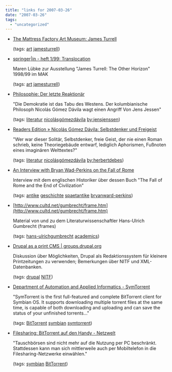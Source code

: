 ```yaml
---
title: "links for 2007-03-26"
date: "2007-03-26"
tags: 
  - "uncategorized"
---
```


- [The Mattress Factory Art Museum: James Turrell](http://www.mattress.org/index.cfm?event=ShowArtist&eid=45&id=216&c=Permanent)
    
    (tags: [art](http://del.icio.us/heinzwittenbrink/art) [jamesturrell](http://del.icio.us/heinzwittenbrink/jamesturrell))
    
- [springer|in - heft 1/99: Translocation](http://www.springerin.at/dyn/heft.php?id=14&pos=3&textid=696&lang=de)
    
    Maren Lübke zur Ausstellung "James Turrell: The Other Horizon" 1998/99 im MAK
    
    (tags: [art](http://del.icio.us/heinzwittenbrink/art) [jamesturrell](http://del.icio.us/heinzwittenbrink/jamesturrell))
    
- [Philosophie: Der letzte Reaktionär](http://www.zeit.de/2004/10/L-Davila?page=all)
    
    "Die Demokratie ist das Tabu des Westens. Der kolumbianische Philosoph Nicolás Gómez Dávila wagt einen Angriff Von Jens Jessen"
    
    (tags: [literatur](http://del.icio.us/heinzwittenbrink/literatur) [nicolásgómezdávila](http://del.icio.us/heinzwittenbrink/nicolásgómezdávila) [by:jensjenssen](http://del.icio.us/heinzwittenbrink/by:jensjenssen))
    
- [Readers Edition » Nicolás Gómez Dávila: Selbstdenker und Freigeist](http://www.readers-edition.de/2007/01/24/nicolas-gomez-davila-selbstdenker-und-freigeist)
    
    "Wer war dieser Solitär, Selbstdenker, freie Geist, der nie einen Roman schrieb, keine Theoriegebäude entwarf, lediglich Aphorismen, Fußnoten eines imaginären Welttextes?"
    
    (tags: [literatur](http://del.icio.us/heinzwittenbrink/literatur) [nicolásgómezdávila](http://del.icio.us/heinzwittenbrink/nicolásgómezdávila) [by:herbertdebes](http://del.icio.us/heinzwittenbrink/by:herbertdebes))
    
- [An Interview with Bryan Wad-Perkins on the Fall of Rome](http://adrianmurdoch.typepad.com/bread_and_circuses/files/perkins.pdf)
    
    Interview mit dem englischen Historiker über dessen Buch "The Fall of Rome and the End of Civilization"
    
    (tags: [antike](http://del.icio.us/heinzwittenbrink/antike) [geschichte](http://del.icio.us/heinzwittenbrink/geschichte) [spaetantike](http://del.icio.us/heinzwittenbrink/spaetantike) [bryanward-perkins](http://del.icio.us/heinzwittenbrink/bryanward-perkins))
    
- [http://www.cultd.net/gumbrecht/frame.htm](http://www.cultd.net/gumbrecht/frame.htm)
    
    Material von und zu dem Literaturwissenschaftler Hans-Ulrich Gumbrecht (frames)
    
    (tags: [hans-ulrichgumbrecht](http://del.icio.us/heinzwittenbrink/hans-ulrichgumbrecht) [academics](http://del.icio.us/heinzwittenbrink/academics))
    
- [Drupal as a print CMS | groups.drupal.org](http://groups.drupal.org/node/2018#comments)
    
    Diskussion über Möglichkeiten, Drupal als Redaktionssystem für kleinere Printzeitungen zu verwenden; Bemerkungen über NITF und XML-Datenbanken.
    
    (tags: [drupal](http://del.icio.us/heinzwittenbrink/drupal) [NITF](http://del.icio.us/heinzwittenbrink/NITF))
    
- [Department of Automation and Applied Informatics - SymTorrent](http://www.aut.bme.hu/portal/SymTorrent.aspx?lang=en)
    
    "SymTorrent is the first full-featured and complete BitTorrent client for Symbian OS. It supports downloading multiple torrent files at the same time, is capable of both downloading and uploading and can save the status of your unfinished torrents..."
    
    (tags: [BitTorrent](http://del.icio.us/heinzwittenbrink/BitTorrent) [symbian](http://del.icio.us/heinzwittenbrink/symbian) [symtorrent](http://del.icio.us/heinzwittenbrink/symtorrent))
    
- [Filesharing: BitTorrent auf den Handy - Netzwelt](http://www.spiegel.de/netzwelt/mobil/0,1518,473144,00.html)
    
    "Tauschbörsen sind nicht mehr auf die Nutzung per PC beschränkt. Stattdessen kann man sich mittlerweile auch per Mobiltelefon in die Filesharing-Netzwerke einwählen."
    
    (tags: [symbian](http://del.icio.us/heinzwittenbrink/symbian) [BitTorrent](http://del.icio.us/heinzwittenbrink/BitTorrent))
